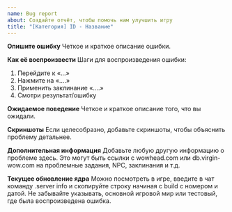 ```yaml
---
name: Bug report
about: Создайте отчёт, чтобы помочь нам улучшить игру
title: "[Категория] ID - Название"
---
```


**Опишите ошибку**
Четкое и краткое описание ошибки.

**Как её воспроизвести**
Шаги для воспроизведения ошибки:
1. Перейдите к «...»
2. Нажмите на «....»
3. Применить заклинание «....»
4. Смотри результат/ошибку

**Ожидаемое поведение**
Четкое и краткое описание того, что вы ожидали.

**Скриншоты**
Если целесобразно, добавьте скриншоты, чтобы объяснить проблему детальнее.

**Дополнительная информация**
Добавьте любую другую информацию о проблеме здесь. Это могут быть ссылки с wowhead.com или db.virgin-wow.com на проблемные задания, NPC, заклинания и т.д.

**Текущее обновление ядра**
Можно посмотреть в игре, введите в чат команду .server info и скопируйте строку начиная с build с номером и датой. Не забывайте указывать, основной игровой мир или тестовый, где была воспроизведена ошибка.
